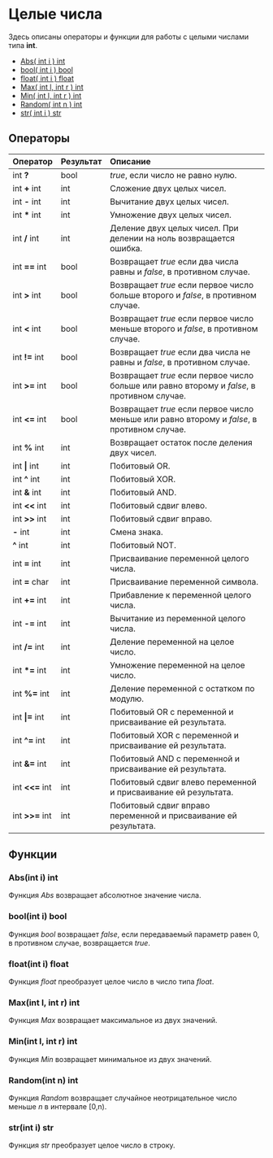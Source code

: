 # Целые числа

Здесь описаны операторы и функции для работы с целыми числами типа **int**.

* [Abs\( int i \) int](integer.md#abs-int-i-int)
* [bool\( int i \) bool](integer.md#bool-int-i-bool)
* [float\( int i \) float](integer.md#float-int-i-float)
* [Max\( int l, int r \) int](integer.md#max-int-l-int-r-int)
* [Min\( int l, int r \) int](integer.md#min-int-l-int-r-int)
* [Random\( int n \) int](integer.md#random-int-n-int)
* [str\( int i \) str](integer.md#str-int-i-str)

## Операторы

| Оператор | Результат | Описание |
| :--- | :--- | :--- |
| int **?** | bool | *true*, если число не равно нулю. |
| int **+** int | int | Сложение двух целых чисел. |
| int **-** int | int | Вычитание двух целых чисел. |
| int **\*** int | int | Умножение двух целых чисел. |
| int **/** int | int | Деление двух целых чисел. При делении на ноль возвращается ошибка. |
| int **==** int | bool | Возвращает _true_ если два числа равны и _false_, в противном случае. |
| int **&gt;** int | bool | Возвращает _true_ если первое число больше второго и _false_, в противном случае. |
| int **&lt;** int | bool | Возвращает _true_ если первое число меньше второго и _false_, в противном случае. |
| int **!=** int | bool | Возвращает _true_ если два числа не равны и _false_, в противном случае. |
| int **&gt;=** int | bool | Возвращает _true_ если первое число больше или равно второму и _false_, в противном случае. |
| int **&lt;=** int | bool | Возвращает _true_ если первое число меньше или равно второму и _false_, в противном случае. |
| int **%** int | int | Возвращает остаток после деления двух чисел. |
| int **\|** int | int | Побитовый OR. |
| int **^** int | int | Побитовый XOR. |
| int **&** int | int | Побитовый AND. |
| int **&lt;&lt;** int | int | Побитовый сдвиг влево. |
| int **&gt;&gt;** int | int | Побитовый сдвиг вправо. |
| **-** int | int | Смена знака. |
| **^** int | int | Побитовый NOT. |
| int **=** int | int | Присваивание переменной целого числа. |
| int **=** char | int | Присваивание переменной символа. |
| int **+=** int | int | Прибавление к переменной целого числа. |
| int **-=** int | int | Вычитание из переменной целого числа. |
| int **/=** int | int | Деление переменной на целое число. |
| int **\*=** int | int | Умножение переменной на целое число. |
| int **%=** int | int | Деление переменной с остатком по модулю. |
| int **\|=** int | int | Побитовый OR с переменной и присваивание ей результата. |
| int **^=** int | int | Побитовый XOR с переменной и присваивание ей результата. |
| int **&=** int | int | Побитовый AND с переменной и присваивание ей результата. |
| int **&lt;&lt;=** int | int | Побитовый сдвиг влево переменной и присваивание ей результата. |
| int **&gt;&gt;=** int | int | Побитовый сдвиг вправо переменной и присваивание ей результата. |

## Функции

### Abs\(int i\) int

Функция _Abs_ возвращает абсолютное значение числа.

### bool\(int i\) bool

Функция _bool_ возвращает _false_, если передаваемый параметр равен 0, в противном случае, возвращается _true_.

### float\(int i\) float

Функция _float_ преобразует целое число в число типа _float_.

### Max\(int l, int r\) int

Функция _Max_ возвращает максимальное из двух значений.

### Min\(int l, int r\) int

Функция _Min_ возвращает минимальное из двух значений.

### Random\(int n\) int

Функция _Random_ возвращает случайное неотрицательное число меньше *n* в интервале [0,n).

### str\(int i\) str

Функция _str_ преобразует целое число в строку.
